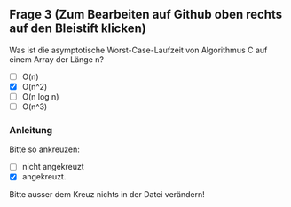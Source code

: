 ## Frage 3 (Zum Bearbeiten auf Github oben rechts auf den Bleistift klicken)

Was ist die asymptotische Worst-Case-Laufzeit von Algorithmus C auf einem
Array der Länge n?

- [ ] O(n)
- [x] O(n^2)
- [ ] O(n log n)
- [ ] O(n^3)

### Anleitung
Bitte so ankreuzen:

- [ ] nicht angekreuzt
- [x] angekreuzt.

Bitte ausser dem Kreuz nichts in der Datei verändern!
